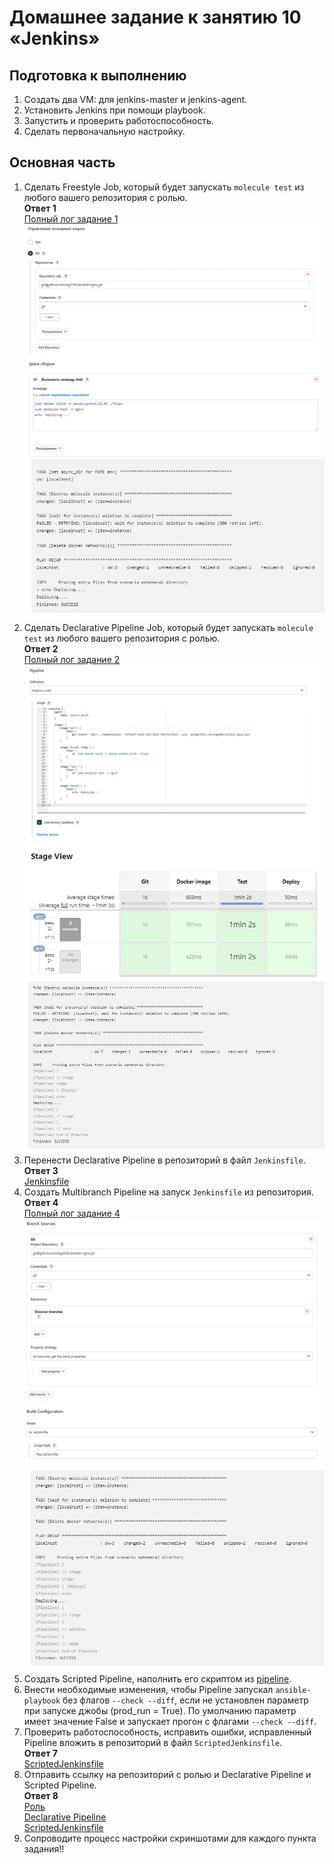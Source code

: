 # Домашнее задание к занятию 10 «Jenkins»

## Подготовка к выполнению

1. Создать два VM: для jenkins-master и jenkins-agent.
2. Установить Jenkins при помощи playbook.
3. Запустить и проверить работоспособность.
4. Сделать первоначальную настройку.

## Основная часть

1. Сделать Freestyle Job, который будет запускать `molecule test` из любого вашего репозитория с ролью.  
**Ответ 1**  
[Полный лог задание 1](https://github.com/bag2000/ansible-nginx/blob/main/solutions/1-3-full-log.txt)  
![img1-1](https://github.com/bag2000/ansible-nginx/blob/main/solutions/1-1.png)  
![img1-2](https://github.com/bag2000/ansible-nginx/blob/main/solutions/1-2.png)  
![img1-3](https://github.com/bag2000/ansible-nginx/blob/main/solutions/1-3.png)  
2. Сделать Declarative Pipeline Job, который будет запускать `molecule test` из любого вашего репозитория с ролью.  
**Ответ 2**  
[Полный лог задание 2](https://github.com/bag2000/ansible-nginx/blob/main/solutions/2-3-full-log.txt)  
![img2-1](https://github.com/bag2000/ansible-nginx/blob/main/solutions/2-1.png)  
![img2-2](https://github.com/bag2000/ansible-nginx/blob/main/solutions/2-2.png)  
![img2-3](https://github.com/bag2000/ansible-nginx/blob/main/solutions/2-3.png)  
3. Перенести Declarative Pipeline в репозиторий в файл `Jenkinsfile`.  
**Ответ 3**  
[Jenkinsfile](https://github.com/bag2000/ansible-nginx/blob/main/files/Jenkinsfile)  
4. Создать Multibranch Pipeline на запуск `Jenkinsfile` из репозитория.  
**Ответ 4**  
[Полный лог задание 4](https://github.com/bag2000/ansible-nginx/blob/main/solutions/4-2-full-log.txt)  
![img4-1](https://github.com/bag2000/ansible-nginx/blob/main/solutions/4-1.png)  
![img4-2](https://github.com/bag2000/ansible-nginx/blob/main/solutions/4-2.png)  
5. Создать Scripted Pipeline, наполнить его скриптом из [pipeline](./pipeline).
6. Внести необходимые изменения, чтобы Pipeline запускал `ansible-playbook` без флагов `--check --diff`, если не установлен параметр при запуске джобы (prod_run = True). По умолчанию параметр имеет значение False и запускает прогон с флагами `--check --diff`.
7. Проверить работоспособность, исправить ошибки, исправленный Pipeline вложить в репозиторий в файл `ScriptedJenkinsfile`.  
**Ответ 7**  
[ScriptedJenkinsfile](https://github.com/bag2000/ansible-nginx/blob/main/files/ScriptedJenkinsfile) 
8. Отправить ссылку на репозиторий с ролью и Declarative Pipeline и Scripted Pipeline.  
**Ответ 8**  
[Роль](https://github.com/bag2000/ansible-nginx/tree/main)  
[Declarative Pipeline](https://github.com/bag2000/ansible-nginx/blob/main/files/Jenkinsfile)  
[ScriptedJenkinsfile](https://github.com/bag2000/ansible-nginx/blob/main/files/ScriptedJenkinsfile)  
9. Сопроводите процесс настройки скриншотами для каждого пункта задания!!